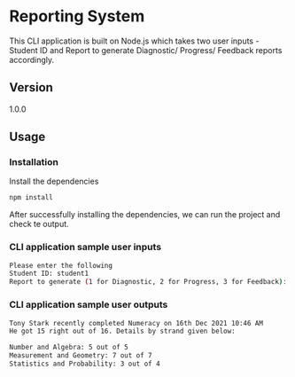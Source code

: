 # Reporting System

This CLI application is built on Node.js which takes two user inputs - Student ID and Report to generate Diagnostic/ Progress/ Feedback reports accordingly.

## Version

1.0.0

## Usage

### Installation

Install the dependencies

```bash
npm install
```
After successfully installing the dependencies, we can run the project and check te output.

### CLI application sample user inputs

```bash
Please enter the following
Student ID: student1
Report to generate (1 for Diagnostic, 2 for Progress, 3 for Feedback): 1
```

### CLI application sample user outputs

```bash
Tony Stark recently completed Numeracy on 16th Dec 2021 10:46 AM
He got 15 right out of 16. Details by strand given below: 

Number and Algebra: 5 out of 5
Measurement and Geometry: 7 out of 7
Statistics and Probability: 3 out of 4
```




